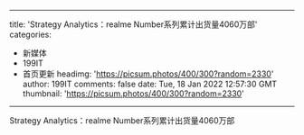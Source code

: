 
---
title: 'Strategy Analytics：realme Number系列累计出货量4060万部'
categories: 
 - 新媒体
 - 199IT
 - 首页更新
headimg: 'https://picsum.photos/400/300?random=2330'
author: 199IT
comments: false
date: Tue, 18 Jan 2022 12:57:30 GMT
thumbnail: 'https://picsum.photos/400/300?random=2330'
---

<div>   
Strategy Analytics：realme Number系列累计出货量4060万部  
</div>
            
